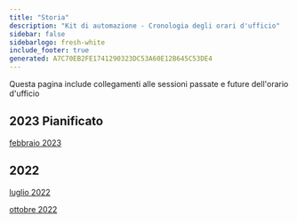 ```yaml
---
title: "Storia"
description: "Kit di automazione - Cronologia degli orari d'ufficio"
sidebar: false
sidebarlogo: fresh-white
include_footer: true
generated: A7C70EB2FE1741290323DC53A60E12B645C53DE4
---
```


Questa pagina include collegamenti alle sessioni passate e future dell'orario d'ufficio

## 2023 Pianificato

[febbraio 2023](/it/office-hours/february-2023)

## 2022

[luglio 2022](/it/office-hours/november-2022)

[ottobre 2022](/it/office-hours/october-2022)
